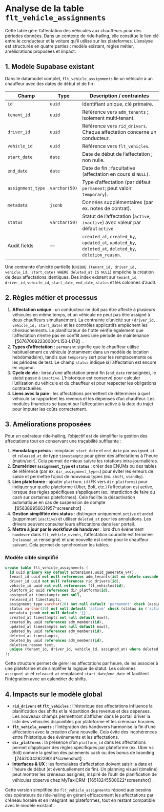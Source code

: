 # Analyse de la table `flt_vehicle_assignments`

Cette table gère l’affectation des véhicules aux chauffeurs pour des périodes données. Dans un contexte de ride‑hailing, elle constitue le lien clé entre le conducteur et la voiture qu’il utilise sur les plateformes. L’analyse est structurée en quatre parties : modèle existant, règles métier, améliorations proposées et impact.

## 1. Modèle Supabase existant

Dans le datamodel complet, `flt_vehicle_assignments` lie un véhicule à un chauffeur avec des dates de début et de fin :

| Champ             | Type          | Description / contraintes                                                                              |
| ----------------- | ------------- | ------------------------------------------------------------------------------------------------------ |
| `id`              | `uuid`        | Identifiant unique, clé primaire.                                                                      |
| `tenant_id`       | `uuid`        | Référence vers `adm_tenants` ; isolement multi‑tenant.                                                 |
| `driver_id`       | `uuid`        | Référence vers `rid_drivers`. Chaque affectation concerne un conducteur.                               |
| `vehicle_id`      | `uuid`        | Référence vers `flt_vehicles`.                                                                         |
| `start_date`      | `date`        | Date de début de l’affectation ; non nulle.                                                            |
| `end_date`        | `date`        | Date de fin ; facultative (affectation en cours si `NULL`).                                            |
| `assignment_type` | `varchar(50)` | Type d’affectation (par défaut `permanent`; peut valoir `temporary`).                                  |
| `metadata`        | `jsonb`       | Données supplémentaires (par ex. notes de contrat).                                                    |
| `status`          | `varchar(50)` | Statut de l’affectation (`active`, `inactive`) avec valeur par défaut `active`.                        |
| Audit fields      | —             | `created_at`, `created_by`, `updated_at`, `updated_by`, `deleted_at`, `deleted_by`, `deletion_reason`. |

Une contrainte d’unicité partielle (`UNIQUE (tenant_id, driver_id, vehicle_id, start_date) WHERE deleted_at IS NULL`) empêche la création de deux affectations identiques. Des index existent sur `tenant_id`, `driver_id`, `vehicle_id`, `start_date`, `end_date`, `status` et les colonnes d’audit.

## 2. Règles métier et processus

1. **Affectation unique** : un conducteur ne doit pas être affecté à plusieurs véhicules en même temps, et un véhicule ne peut pas être assigné à deux chauffeurs simultanément. La contrainte d’unicité sur `(driver_id, vehicle_id, start_date)` et les contrôles applicatifs empêchent les chevauchements. Le planificateur de flotte vérifie également que l’affectation n’entre pas en conflit avec une période de maintenance【567670092230000†L153-L178】.
2. **Types d’affectation** : `permanent` signifie que le chauffeur utilise habituellement ce véhicule (notamment dans un modèle de location hebdomadaire), tandis que `temporary` sert pour les remplacements ou les périodes de test. Le champ `status` indique si l’affectation est encore en vigueur.
3. **Cycle de vie** : lorsqu’une affectation prend fin (`end_date` renseignée), le statut passe à `inactive`. L’historique est conservé pour calculer l’utilisation du véhicule et du chauffeur et pour respecter les obligations contractuelles.
4. **Liens avec la paie** : les affectations permettent de déterminer à quel véhicule se rapportent les revenus et les dépenses d’un chauffeur. Les modules financiers se basent sur l’affectation active à la date du trajet pour imputer les coûts correctement.

## 3. Améliorations proposées

Pour un opérateur ride‑hailing, l’objectif est de simplifier la gestion des affectations tout en conservant une traçabilité suffisante :

1. **Horodatage précis** : remplacer `start_date` et `end_date` par `assigned_at` et `released_at` de type `timestamptz` pour gérer des affectations à l’heure (matin/soir). Cela permet de mieux suivre les rotations intra‑journalières.
2. **Enumériser `assignment_type` et `status`** : créer des ENUMs ou des tables de référence (par ex. `dir_assignment_types`) pour éviter les erreurs de saisie et permettre l’ajout de nouveaux types (ex. `shift`, `standby`).
3. **Lien plateforme** : ajouter `platform_id` (FK vers `dir_platforms`) pour indiquer sur quelle plateforme (Uber, Bolt, etc.) l’affectation est active, lorsque des règles spécifiques s’appliquent (ex. interdiction de faire du cash sur certaines plateformes). Cela facilite la désactivation automatique en cas de suspension de compte【956389956631957†screenshot】.
4. **Gestion simplifiée des status** : distinguer uniquement `active` et `ended` (supprimant `inactive`) et utiliser `deleted_at` pour les annulations. Les drivers peuvent consulter leurs affectations dans leur portail.
5. **Mettre à jour par le workflow de handover** : lors d’un évènement `handover` dans `flt_vehicle_events`, l’affectation courante est terminée (`released_at` renseigné) et une nouvelle est créée pour le chauffeur suivant. Cela permet de synchroniser les tables.

### Modèle cible simplifié

```sql
create table flt_vehicle_assignments (
  id uuid primary key default extensions.uuid_generate_v4(),
  tenant_id uuid not null references adm_tenants(id) on delete cascade,
  driver_id uuid not null references rid_drivers(id),
  vehicle_id uuid not null references flt_vehicles(id),
  platform_id uuid references dir_platforms(id),
  assigned_at timestamptz not null,
  released_at timestamptz,
  assignment_type varchar(20) not null default 'permanent' check (assignment_type in ('permanent','temporary','shift')),
  status varchar(20) not null default 'active' check (status in ('active','ended')),
  metadata jsonb not null default '{}',
  created_at timestamptz not null default now(),
  created_by uuid references adm_members(id),
  updated_at timestamptz not null default now(),
  updated_by uuid references adm_members(id),
  deleted_at timestamptz,
  deleted_by uuid references adm_members(id),
  deletion_reason text,
  unique (tenant_id, driver_id, vehicle_id, assigned_at) where deleted_at is null
);
```

Cette structure permet de gérer les affectations par heure, de les associer à une plateforme et de simplifier la logique de statut. Les colonnes `assigned_at` et `released_at` remplacent `start_date`/`end_date` et facilitent l’intégration avec un calendrier de shifts.

## 4. Impacts sur le modèle global

- **`rid_drivers` et `flt_vehicles`** : l’historique des affectations influence la planification des shifts et la répartition des revenus et des dépenses. Les nouveaux champs permettront d’afficher dans le portail driver la liste des véhicules disponibles par plateforme et les créneaux horaires.
- **`flt_vehicle_events`** : l’intégration des handovers harmonise la fin d’une affectation avec la création d’une nouvelle. Cela évite des incohérences entre l’historique des événements et les affectations.
- **`dir_platforms`** : la présence d’un `platform_id` dans les affectations permet d’appliquer des règles spécifiques par plateforme (ex. Uber vs Bolt) comme la gestion des paiements cash ou des bonus de branding【746203428229014†screenshot】.
- **Interfaces & UX** : les formulaires d’affectation doivent saisir la date et l’heure de début (et éventuellement de fin). Un planning visuel (timeline) peut montrer les créneaux assignés, inspiré de l’outil de planification de véhicules observé chez MyTaxiCRM【16518245580022†screenshot】.

Cette version simplifiée de `flt_vehicle_assignments` répond aux besoins des opérateurs de ride‑hailing en gérant efficacement les affectations par créneau horaire et en intégrant les plateformes, tout en restant compatible avec le modèle existant.
